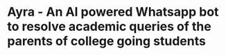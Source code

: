 # Ayra - An AI powered Whatsapp bot to resolve academic queries of the parents of college going students

